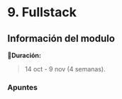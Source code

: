 # 9. Fullstack

## Información del modulo

📅**Duración:** 
> 14 oct - 9 nov (4 semanas).

### Apuntes 
